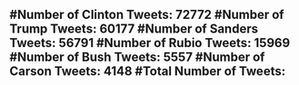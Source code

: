 #Number of Clinton Tweets: 72772
#Number of Trump Tweets: 60177
#Number of Sanders Tweets: 56791
#Number of Rubio Tweets: 15969
#Number of Bush Tweets: 5557
#Number of Carson Tweets: 4148
#Total Number of Tweets:  
---
